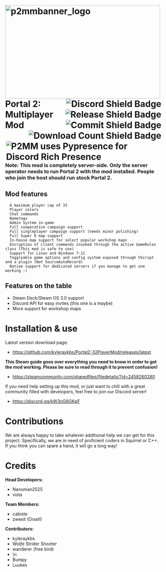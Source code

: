 <h1>
  <img src="https://github.com/kyleraykbs/Portal2-32PlayerMod/blob/dev/p2mmbanner_logo.png" alt="p2mmbanner_logo" width="500" height="300" align="left">
  <a href="https://discord.gg/nXRygGNxyK"><img src="https://img.shields.io/discord/839651379034193920?color=blue&label=Discord%20Users&style=for-the-badge" alt="Discord Shield Badge" align="right"></a>
  <br><a href="https://github.com/kyleraykbs/Portal2-32PlayerMod/releases/latest"><img src="https://img.shields.io/github/release-date/kyleraykbs/Portal2-32PlayerMod?color=red&label=Latest%20Release&style=for-the-badge" alt="Release Shield Badge" align="right"></a>
  <br><a href="https://github.com/kyleraykbs/Portal2-32PlayerMod/commits/main"><img src="https://img.shields.io/github/last-commit/kyleraykbs/Portal2-32PlayerMod?label=Last%20Commit&style=for-the-badge" alt="Commit Shield Badge" align="right"></a>
  <br><a href="https://github.com/kyleraykbs/Portal2-32PlayerMod/releases/latest"><img src="https://img.shields.io/github/downloads/kyleraykbs/Portal2-32PlayerMod/total?style=for-the-badge" alt="Download Count Shield Badge" align="right"></a>
  <br><a href="https://github.com/qwertyquerty/pypresence"><img src="https://img.shields.io/badge/using-pypresence-00bb88.svg?style=for-the-badge&logo=discord&logoWidth=20" alt="P2MM uses Pypresence for Discord Rich Presence" align="right"></a>
  <br>
  <p align="left">Portal 2: Multiplayer Mod</p>
</h1>

### Note: This mod is completely server-side. Only the server operator needs to run Portal 2 with the mod installed. People who join the host should run stock Portal 2.
## Mod features
```
  A maximum player cap of 33
  Player colors
  Chat commands
  Nametags
  Admin System in-game
  Full cooperative campaign support
  Full singleplayer campaign support (needs minor polishing)
  Full Super 8 map support
  In-house map support for select popular workshop maps
  Encryption of client commands invoked through the active GameRules class (This mod is safe to use)
  Support for Linux and Windows 7-11
  Toggleable game options and config system exposed through VScript and a plugin (Not SourceAutoRecord)
  Native support for dedicated servers if you manage to get one working :)
```

## Features on the table
- Steam Deck/Steam OS 3.0 support
- Discord API for easy invites (this one is a maybe)
- More support for workshop maps

# Installation & use

Latest version download page:
- https://github.com/kyleraykbs/Portal2-32PlayerMod/releases/latest

**This Steam guide goes over everything you need to know in order to get the mod working. Please be sure to read through it to prevent confusion!**
- https://steamcommunity.com/sharedfiles/filedetails/?id=2458260280

If you need help setting up this mod, or just want to chill with a great community filled with developers, feel free to join our Discord server!
- https://discord.gg/kW3nG6GKpF

# Contributions

We are always happy to take whatever additional help we can get for this project. Specifically, we are in need of proficient coders in Squirrel or C++. If you think you can spare a hand, it will go a long way!

# Credits
**Head Developers:**
- Nanoman2525
- vista

**Team Members:**
- cabiste
- zwexit (Orsell)

**Contributors:**
- kyleraykbs
- Wolƒe Strider Shoσter
- wanderer (free bird)
- \n
- Bumpy
- Luukex
